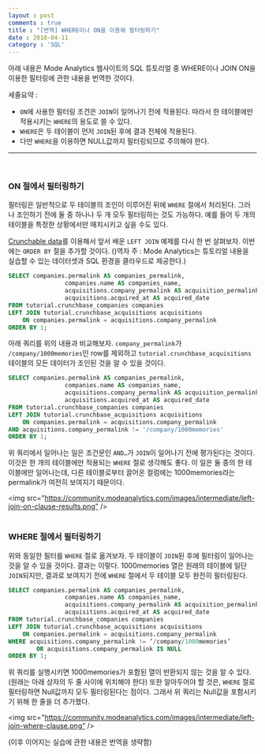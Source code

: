 ```yaml
---
layout : post
comments : true
title : "[번역] WHERE이나 ON을 이용해 필터링하기"
date : 2018-04-11
category : 'SQL'
---
```


아래 내용은 Mode Analytics 웹사이트의 SQL 튜토리얼 중 WHERE이나 JOIN ON을 이용한 필터링에 관한 내용을 번역한 것이다.

세줄요약 :
* `ON`에 사용한 필터링 조건은 `JOIN`이 일어나기 전에 적용된다. 따라서 한 테이블에만 적용시키는 `WHERE`의 용도로 쓸 수 있다.
* `WHERE`은 두 테이블이 먼저 `JOIN`된 후에 결과 전체에 적용된다.
* 다만 `WHERE`을 이용하면 NULL값까지 필터링되므로 주의해야 한다.


* * *
<br>

### ON 절에서 필터링하기

필터링은 일반적으로 두 테이블의 조인이 이루어진 뒤에 `WHERE` 절에서 처리된다.
그러나 조인하기 전에 둘 중 하나나 두 개 모두 필터링하는 것도 가능하다. 예를 들어 두 개의 테이블을 특정한 상황에서만 매치시키고 싶을 수도 있다.

<a href=“https://community.modeanalytics.com/sql/tutorial/sql-outer-joins/#the-crunchbase-dataset“>Crunchable data</a>를 이용해서 앞서 배운 `LEFT JOIN` 예제를 다시 한 번 살펴보자. 이번에는 `ORDER BY` 절을 추가할 것이다.
()역자 주 : Mode Analytics는 튜토리얼 내용을 실습할 수 있는 데이터셋과 SQL 환경을 클라우드로 제공한다.)

```sql
SELECT companies.permalink AS companies_permalink,
                companies.name AS companies_name,
                acquisitions.company_permalink AS acquisition_permalink
                acquisitions.acquired_at AS acquired_date
FROM tutorial.crunchbase_companies companies
LEFT JOIN tutorial.crunchbase_acquisitions acquisitions
    ON companies.permalink = acquisitions.company_permalink
ORDER BY 1;
```

아래 쿼리를 위의 내용과 비교해보자. `company_permalink`가 `/company/1000memories`인 row를 제외하고  `tutorial.crunchbase_acquisitions` 테이블의 모든 데이터가 조인된 것을 알 수 있을 것이다.

``` sql
SELECT companies.permalink AS companies_permalink,
                companies.name AS companies_name,
                acquisitions.company_permalink AS acquisition_permalink
                acquisitions.acquired_at AS acquired_date
FROM tutorial.crunchbase_companies companies
LEFT JOIN tutorial.crunchbase_acquisitions acquisitions
    ON companies.permalink = acquisitions.company_permalink
AND acquisitions.company_permalink != '/company/1000memories'
ORDER BY 1;
```

위 쿼리에서 일어나는 일은 조건문인 `AND…`가 `JOIN`이 일어나기 전에 평가된다는 것이다. 이것은 한 개의 테이블에만 적용되는 `WHERE` 절로 생각해도 좋다. 이 일은 둘 중의 한 테이블에만 일어나는데, 다른 테이블로부터 끌어온 컬럼에는 1000memories라는 permalink가 여전히 보여지기 때문이다.

<img src="https://community.modeanalytics.com/images/intermediate/left-join-on-clause-results.png” />
<br>
<br>

### WHERE 절에서 필터링하기

위와 동일한 필터를 `WHERE` 절로 옮겨보자. 두 테이블이 `JOIN`된 후에 필터링이 일어나는 것을 알 수 있을 것이다. 결과는 이렇다. 1000memories 열은 원래의 테이블에 일단 `JOIN`되지만, 결과로 보여지기 전에 `WHERE` 절에서 두 테이블 모두 완전히 필터링된다.

``` sql
SELECT companies.permalink AS companies_permalink,
                companies.name AS companies_name,
                acquisitions.company_permalink AS acquisition_permalink
                acquisitions.acquired_at AS acquired_date
FROM tutorial.crunchbase_companies companies
LEFT JOIN tutorial.crunchbase_acquisitions acquisitions
    ON companies.permalink = acquisitions.company_permalink
WHERE acquisitions.company_permalink != ‘/company/1000memories’
        OR acquisitions.company_permalink IS NULL
ORDER BY 1;
```

위 쿼리를 실행시키면 1000memories가 포함된 열이 반환되지 않는 것을 알 수 있다. (원래는 아래 상자의 두 줄 사이에 위치해야 한다) 또한 알아두어야 할 것은, `WHERE` 절로 필터링하면 Null값까지 모두 필터링된다는 점이다. 그래서 위 쿼리는 Null값을 포함시키기 위해 한 줄을 더 추가했다.

<img src="https://community.modeanalytics.com/images/intermediate/left-join-where-clause.png” />


(이후 이어지는 실습에 관한 내용은 번역을 생략함)
